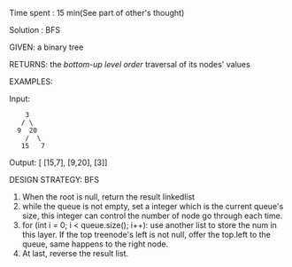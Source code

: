 Time spent : 15 min(See part of other's thought)

Solution : BFS

GIVEN: a binary tree

RETURNS: the *bottom-up level order* traversal of its nodes' values

EXAMPLES:

Input: 

```
    3
   / \
  9  20
    /  \
   15   7
```

Output: [  [15,7],  [9,20],  [3]]

DESIGN STRATEGY: BFS



1. When the root is null, return the result linkedlist
2. while the queue is not empty, set a integer which is the current queue's size, this integer can control the number of node go through each time. 
3. for (int i = 0; i < queue.size(); i++):  use another list<Integer> to store the num in this layer. If the top treenode's left is not null, offer the top.left to the queue, same happens to the right node.
4. At last, reverse the result list.
